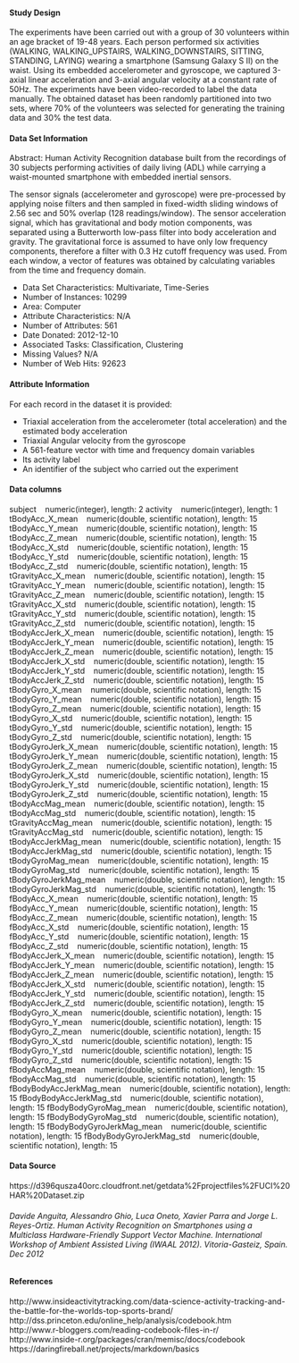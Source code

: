 
<h4>Study Design</h4>  
The experiments have been carried out with a group of 30 volunteers within an age bracket of 19-48 years. Each person performed six activities (WALKING, WALKING_UPSTAIRS, WALKING_DOWNSTAIRS, SITTING, STANDING, LAYING) wearing a smartphone (Samsung Galaxy S II) on the waist. Using its embedded accelerometer and gyroscope, we captured 3-axial linear acceleration and 3-axial angular velocity at a constant rate of 50Hz. The experiments have been video-recorded to label the data manually. The obtained dataset has been randomly partitioned into two sets, where 70% of the volunteers was selected for generating the training data and 30% the test data.

<h4>Data Set Information</h4>
Abstract: Human Activity Recognition database built from the recordings of 30 subjects performing activities of daily living (ADL) while carrying a waist-mounted smartphone with embedded inertial sensors.
	
The sensor signals (accelerometer and gyroscope) were pre-processed by applying noise filters and then sampled in fixed-width sliding windows of 2.56 sec and 50% overlap (128 readings/window). The sensor acceleration signal, which has gravitational and body motion components, was separated using a Butterworth low-pass filter into body acceleration and gravity. The gravitational force is assumed to have only low frequency components, therefore a filter with 0.3 Hz cutoff frequency was used. From each window, a vector of features was obtained by calculating variables from the time and frequency domain.

<ul>
<li>Data Set Characteristics: Multivariate, Time-Series</li>
<li>Number of Instances: 10299</li>
<li>Area: Computer</li>
<li>Attribute Characteristics: N/A</li>
<li>Number of Attributes: 561</li>
<li>Date Donated: 2012-12-10</li>
<li>Associated Tasks: Classification, Clustering</li>
<li>Missing Values? N/A</li>
<li>Number of Web Hits: 92623</li>
</ul>

<h4/>Attribute Information</h4>
For each record in the dataset it is provided:
<ul>
<li>Triaxial acceleration from the accelerometer (total acceleration) and the estimated body acceleration</li>
<li>Triaxial Angular velocity from the gyroscope</li>
<li>A 561-feature vector with time and frequency domain variables</li>
<li>Its activity label</li>
<li>An identifier of the subject who carried out the experiment</li>
</ul>

<h4>Data columns</h4>  
 subject&nbsp;&nbsp;&nbsp;&nbsp;numeric(integer), length: 2  
 activity&nbsp;&nbsp;&nbsp;&nbsp;numeric(integer), length: 1  
 tBodyAcc_X_mean&nbsp;&nbsp;&nbsp;&nbsp;numeric(double, scientific notation), length: 15  
 tBodyAcc_Y_mean&nbsp;&nbsp;&nbsp;&nbsp;numeric(double, scientific notation), length: 15  
 tBodyAcc_Z_mean&nbsp;&nbsp;&nbsp;&nbsp;numeric(double, scientific notation), length: 15  
 tBodyAcc_X_std&nbsp;&nbsp;&nbsp;&nbsp;numeric(double, scientific notation), length: 15  
 tBodyAcc_Y_std&nbsp;&nbsp;&nbsp;&nbsp;numeric(double, scientific notation), length: 15  
 tBodyAcc_Z_std&nbsp;&nbsp;&nbsp;&nbsp;numeric(double, scientific notation), length: 15  
 tGravityAcc_X_mean&nbsp;&nbsp;&nbsp;&nbsp;numeric(double, scientific notation), length: 15  
 tGravityAcc_Y_mean&nbsp;&nbsp;&nbsp;&nbsp;numeric(double, scientific notation), length: 15  
 tGravityAcc_Z_mean&nbsp;&nbsp;&nbsp;&nbsp;numeric(double, scientific notation), length: 15  
 tGravityAcc_X_std&nbsp;&nbsp;&nbsp;&nbsp;numeric(double, scientific notation), length: 15  
 tGravityAcc_Y_std&nbsp;&nbsp;&nbsp;&nbsp;numeric(double, scientific notation), length: 15  
 tGravityAcc_Z_std&nbsp;&nbsp;&nbsp;&nbsp;numeric(double, scientific notation), length: 15  
 tBodyAccJerk_X_mean&nbsp;&nbsp;&nbsp;&nbsp;numeric(double, scientific notation), length: 15  
 tBodyAccJerk_Y_mean&nbsp;&nbsp;&nbsp;&nbsp;numeric(double, scientific notation), length: 15  
 tBodyAccJerk_Z_mean&nbsp;&nbsp;&nbsp;&nbsp;numeric(double, scientific notation), length: 15  
 tBodyAccJerk_X_std&nbsp;&nbsp;&nbsp;&nbsp;numeric(double, scientific notation), length: 15  
 tBodyAccJerk_Y_std&nbsp;&nbsp;&nbsp;&nbsp;numeric(double, scientific notation), length: 15  
 tBodyAccJerk_Z_std&nbsp;&nbsp;&nbsp;&nbsp;numeric(double, scientific notation), length: 15  
 tBodyGyro_X_mean&nbsp;&nbsp;&nbsp;&nbsp;numeric(double, scientific notation), length: 15  
 tBodyGyro_Y_mean&nbsp;&nbsp;&nbsp;&nbsp;numeric(double, scientific notation), length: 15  
 tBodyGyro_Z_mean&nbsp;&nbsp;&nbsp;&nbsp;numeric(double, scientific notation), length: 15  
 tBodyGyro_X_std&nbsp;&nbsp;&nbsp;&nbsp;numeric(double, scientific notation), length: 15  
 tBodyGyro_Y_std&nbsp;&nbsp;&nbsp;&nbsp;numeric(double, scientific notation), length: 15  
 tBodyGyro_Z_std&nbsp;&nbsp;&nbsp;&nbsp;numeric(double, scientific notation), length: 15  
 tBodyGyroJerk_X_mean&nbsp;&nbsp;&nbsp;&nbsp;numeric(double, scientific notation), length: 15  
 tBodyGyroJerk_Y_mean&nbsp;&nbsp;&nbsp;&nbsp;numeric(double, scientific notation), length: 15  
 tBodyGyroJerk_Z_mean&nbsp;&nbsp;&nbsp;&nbsp;numeric(double, scientific notation), length: 15  
 tBodyGyroJerk_X_std&nbsp;&nbsp;&nbsp;&nbsp;numeric(double, scientific notation), length: 15  
 tBodyGyroJerk_Y_std&nbsp;&nbsp;&nbsp;&nbsp;numeric(double, scientific notation), length: 15  
 tBodyGyroJerk_Z_std&nbsp;&nbsp;&nbsp;&nbsp;numeric(double, scientific notation), length: 15  
 tBodyAccMag_mean&nbsp;&nbsp;&nbsp;&nbsp;numeric(double, scientific notation), length: 15  
 tBodyAccMag_std&nbsp;&nbsp;&nbsp;&nbsp;numeric(double, scientific notation), length: 15  
 tGravityAccMag_mean&nbsp;&nbsp;&nbsp;&nbsp;numeric(double, scientific notation), length: 15  
 tGravityAccMag_std&nbsp;&nbsp;&nbsp;&nbsp;numeric(double, scientific notation), length: 15  
 tBodyAccJerkMag_mean&nbsp;&nbsp;&nbsp;&nbsp;numeric(double, scientific notation), length: 15  
 tBodyAccJerkMag_std&nbsp;&nbsp;&nbsp;&nbsp;numeric(double, scientific notation), length: 15  
 tBodyGyroMag_mean&nbsp;&nbsp;&nbsp;&nbsp;numeric(double, scientific notation), length: 15  
 tBodyGyroMag_std&nbsp;&nbsp;&nbsp;&nbsp;numeric(double, scientific notation), length: 15  
 tBodyGyroJerkMag_mean&nbsp;&nbsp;&nbsp;&nbsp;numeric(double, scientific notation), length: 15  
 tBodyGyroJerkMag_std&nbsp;&nbsp;&nbsp;&nbsp;numeric(double, scientific notation), length: 15  
 fBodyAcc_X_mean&nbsp;&nbsp;&nbsp;&nbsp;numeric(double, scientific notation), length: 15  
 fBodyAcc_Y_mean&nbsp;&nbsp;&nbsp;&nbsp;numeric(double, scientific notation), length: 15  
 fBodyAcc_Z_mean&nbsp;&nbsp;&nbsp;&nbsp;numeric(double, scientific notation), length: 15  
 fBodyAcc_X_std&nbsp;&nbsp;&nbsp;&nbsp;numeric(double, scientific notation), length: 15  
 fBodyAcc_Y_std&nbsp;&nbsp;&nbsp;&nbsp;numeric(double, scientific notation), length: 15  
 fBodyAcc_Z_std&nbsp;&nbsp;&nbsp;&nbsp;numeric(double, scientific notation), length: 15  
 fBodyAccJerk_X_mean&nbsp;&nbsp;&nbsp;&nbsp;numeric(double, scientific notation), length: 15  
 fBodyAccJerk_Y_mean&nbsp;&nbsp;&nbsp;&nbsp;numeric(double, scientific notation), length: 15  
 fBodyAccJerk_Z_mean&nbsp;&nbsp;&nbsp;&nbsp;numeric(double, scientific notation), length: 15  
 fBodyAccJerk_X_std&nbsp;&nbsp;&nbsp;&nbsp;numeric(double, scientific notation), length: 15  
 fBodyAccJerk_Y_std&nbsp;&nbsp;&nbsp;&nbsp;numeric(double, scientific notation), length: 15  
 fBodyAccJerk_Z_std&nbsp;&nbsp;&nbsp;&nbsp;numeric(double, scientific notation), length: 15  
 fBodyGyro_X_mean&nbsp;&nbsp;&nbsp;&nbsp;numeric(double, scientific notation), length: 15  
 fBodyGyro_Y_mean&nbsp;&nbsp;&nbsp;&nbsp;numeric(double, scientific notation), length: 15  
 fBodyGyro_Z_mean&nbsp;&nbsp;&nbsp;&nbsp;numeric(double, scientific notation), length: 15  
 fBodyGyro_X_std&nbsp;&nbsp;&nbsp;&nbsp;numeric(double, scientific notation), length: 15  
 fBodyGyro_Y_std&nbsp;&nbsp;&nbsp;&nbsp;numeric(double, scientific notation), length: 15  
 fBodyGyro_Z_std&nbsp;&nbsp;&nbsp;&nbsp;numeric(double, scientific notation), length: 15  
 fBodyAccMag_mean&nbsp;&nbsp;&nbsp;&nbsp;numeric(double, scientific notation), length: 15  
 fBodyAccMag_std&nbsp;&nbsp;&nbsp;&nbsp;numeric(double, scientific notation), length: 15  
 fBodyBodyAccJerkMag_mean&nbsp;&nbsp;&nbsp;&nbsp;numeric(double, scientific notation), length: 15  
 fBodyBodyAccJerkMag_std&nbsp;&nbsp;&nbsp;&nbsp;numeric(double, scientific notation), length: 15  
 fBodyBodyGyroMag_mean&nbsp;&nbsp;&nbsp;&nbsp;numeric(double, scientific notation), length: 15  
 fBodyBodyGyroMag_std&nbsp;&nbsp;&nbsp;&nbsp;numeric(double, scientific notation), length: 15  
 fBodyBodyGyroJerkMag_mean&nbsp;&nbsp;&nbsp;&nbsp;numeric(double, scientific notation), length: 15  
 fBodyBodyGyroJerkMag_std&nbsp;&nbsp;&nbsp;&nbsp;numeric(double, scientific notation), length: 15  



<h4>Data Source</h4>  
https://d396qusza40orc.cloudfront.net/getdata%2Fprojectfiles%2FUCI%20HAR%20Dataset.zip<br/>
<h6>Davide Anguita, Alessandro Ghio, Luca Oneto, Xavier Parra and Jorge L. Reyes-Ortiz. Human Activity Recognition on Smartphones using a Multiclass Hardware-Friendly Support Vector Machine. International Workshop of Ambient Assisted Living (IWAAL 2012). Vitoria-Gasteiz, Spain. Dec 2012</h6>
  
<h4>References</h4>  
http://www.insideactivitytracking.com/data-science-activity-tracking-and-the-battle-for-the-worlds-top-sports-brand/<br/>
http://dss.princeton.edu/online_help/analysis/codebook.htm<br/>
http://www.r-bloggers.com/reading-codebook-files-in-r/<br/>
http://www.inside-r.org/packages/cran/memisc/docs/codebook<br/>
https://daringfireball.net/projects/markdown/basics<br/>
  
  
